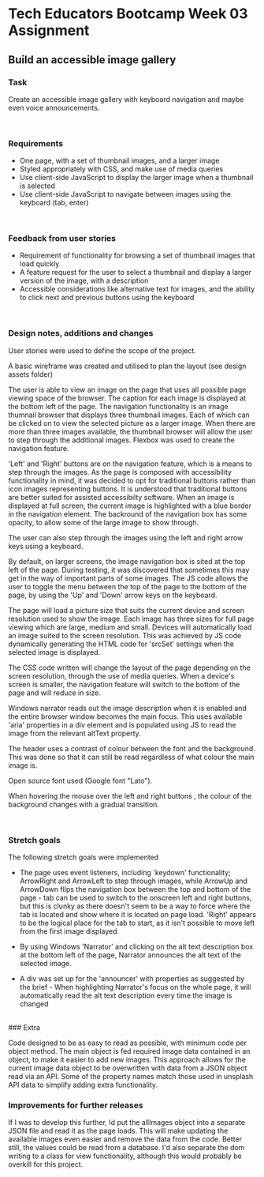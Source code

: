 # Tech Educators Bootcamp Week 03 Assignment

## Build an accessible image gallery

### Task

Create an accessible image gallery with keyboard navigation and maybe even voice announcements.

<br>

### Requirements

- One page, with a set of thumbnail images, and a larger image
- Styled appropriately with CSS, and make use of media queries
- Use client-side JavaScript to display the larger image when a thumbnail is selected
- Use client-side JavaScript to navigate between images using the keyboard (tab, enter)
<br>

### Feedback from user stories

- Requirement of functionality for browsing a set of thumbnail images that load quickly
- A feature request for the user to select a thumbnail and display a larger version of the image, with a description
- Accessible considerations like alternative text for images, and the ability to click next and previous buttons using the keyboard
<br>


### Design notes, additions and changes

User stories were used to define the scope of the project.

A basic wireframe was created and utilised to plan the layout (see design assets folder)

The user is able to view an image on the page that uses all possible page viewing space of the browser. The caption for each image is displayed at the bottom left of the page. 
The navigation functionality is an image thumnail browser that displays three thumbnail images. Each of which can be clicked on to view the selected picture as a larger image. When there are more than three images available, the thumbnail browser will allow the user to step through the additional images. Flexbox was used to create the navigation feature.

'Left' and 'Right' buttons are on the navigation feature, which is a means to step through the images. As the page is composed with accessibility functionality in mind, it was decided to opt for traditional buttons rather than icon images representing buttons. It is understood that traditional buttons are better suited for assisted accessibilty software. When an image is displayed at full screen, the current image is highlighted with a blue border in the navigation element. The backround of the navigation box has some opacity, to allow some of the large image to show through.

The user can also step through the images using the left and right arrow keys using a keyboard.

By default, on larger screens, the image navigation box is sited at the top left of the page. During testing, it was discovered that sometimes this may get in the way of important parts of some images. The JS code allows the user to toggle the menu between the top of the page to the bottom of the page, by using the 'Up' and 'Down' arrow keys on the keyboard.

The page will load a picture size that suits the current device and screen resolution used to show the image. Each image has three sizes for full page viewing which are large, medium and small. Devices will automatically load an image suited to the screen resolution. This was achieved by JS code dynamically generating the HTML code for 'srcSet' settings when the selected image is displayed.

The CSS code written will change the layout of the page depending on the screen resolution, through the use of media queries. When a device's screen is smaller, the navigation feature will switch to the bottom of the page and will reduce in size.

Windows narrator reads out the image description when it is enabled and the entire browser window becomes the main focus. This uses available 'aria' properties in a div element and is populated using JS to read the image from the relevant altText property.

The header uses a contrast of colour between the font and the background. This was done so that it can still be read regardless of what colour the main image is.

Open source font used (Google font "Lato").

When hovering the mouse over the left and right buttons , the colour of the background changes with a gradual transition.

<br>


### Stretch goals

The following stretch goals were implemented

- The page uses event listeners, including 'keydown' functionality; ArrowRight and ArrowLeft to step through images, while ArrowUp and ArrowDown flips the navigation box between the top and bottom of the page - tab can be used to switch to the onscreen left and right buttons, but this is clunky as there doesn't seem to be a way to force where the tab is located and show where it is located on page load. 'Right' appears to be the logical place for the tab to start, as it isn't possible to move left from the first image displayed.

- By using Windows 'Narrator' and clicking on the alt text description box at the bottom left of the page, Narrator announces the alt text of the selected image.

- A div was set up for the 'announcer' with properties as suggested by the brief - When highlighting Narrator's focus on the whole page, it will automatically read the alt text description every time the image is changed

<br>
### Extra

Code designed to be as easy to read as possible, with minimum code per object method.
The main object is fed required image data contained in an object, to make it easier to add new images. This approach allows for the current image data object to be overwritten with data from a JSON object read via an API. Some of the property names match those used in unsplash API data to simplify adding extra functionality.
<br>

### Improvements for further releases

If I was to develop this further, Id put the allImages object into a separate JSON file and read it as the page loads. This will make updating the available images even easier and remove the data from the code. Better still, the values could be read from a database. I'd also separate the dom writing to a class for view functionality, although this would probably be overkill for this project.



